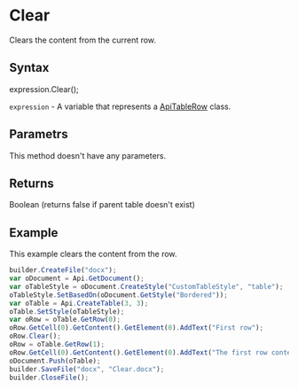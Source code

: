# Clear

Clears the content from the current row.

## Syntax

expression.Clear();

`expression` - A variable that represents a [ApiTableRow](../ApiTableRow.md) class.

## Parametrs

This method doesn't have any parameters.

## Returns

Boolean (returns false if parent table doesn't exist)

## Example

This example clears the content from the row.

```javascript
builder.CreateFile("docx");
var oDocument = Api.GetDocument();
var oTableStyle = oDocument.CreateStyle("CustomTableStyle", "table");
oTableStyle.SetBasedOn(oDocument.GetStyle("Bordered"));
var oTable = Api.CreateTable(3, 3);
oTable.SetStyle(oTableStyle);
var oRow = oTable.GetRow(0);
oRow.GetCell(0).GetContent().GetElement(0).AddText("First row");
oRow.Clear();
oRow = oTable.GetRow(1);
oRow.GetCell(0).GetContent().GetElement(0).AddText("The first row content was cleared.");
oDocument.Push(oTable);
builder.SaveFile("docx", "Clear.docx");
builder.CloseFile();
```